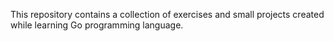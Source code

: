 This repository contains a collection of exercises and small projects created while learning Go programming language. 